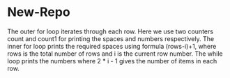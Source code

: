 # New-Repo
The outer for loop iterates through each row.
Here we use two counters count and count1 for printing the spaces and numbers respectively.
The inner for loop prints the required spaces using formula (rows-i)+1, where rows is the total number of rows and i is the current row number.
The while loop prints the numbers where 2 * i - 1 gives the number of items in each row.
